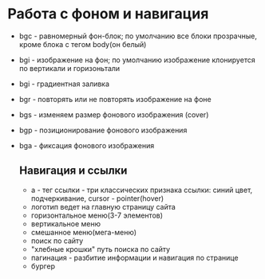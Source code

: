 # Работа с фоном и навигация
- bgc - равномерный фон-блок; по умолчанию все блоки прозрачные, кроме блока с тегом body(он белый)
- bgi - изображение на фон; по умолчанию изображение клонируется по вертикали и горизоньтали
- bgi - градиентная заливка
- bgr - повторять или не повторять изображение на фоне
- bgs - изменяем размер фонового изображения (cover)
- bgp - позиционирование фонового изображения
- bga - фиксация фонового изображения

  ## Навигация и ссылки
  - a - тег ссылки - три классических признака ссылки: синий цвет, подчеркивание, cursor - pointer(hover)
  - логотип ведет на главную страницу сайта
  - горизонтальное меню(3-7 элементов)
  - вертикальное меню
  - смешанное меню(мега-меню)
  - поиск по сайту
  - "хлебные крошки" путь поиска по сайту
  - пагинация - разбитие информации и навигация по странице
  - бургер
  
